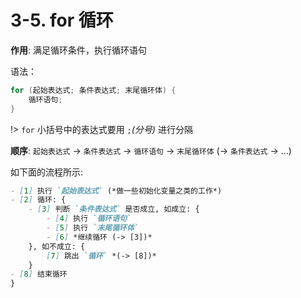 # 3-5. for 循环

**作用**: 满足循环条件，执行循环语句

语法：

```cpp
for (起始表达式; 条件表达式; 末尾循环体) {
    循环语句;
}
```

!> `for` 小括号中的表达式要用 `;`*(分号)* 进行分隔

**顺序**: `起始表达式` -> `条件表达式` -> `循环语句` -> `末尾循环体` (-> `条件表达式` -> ...)

如下面的流程所示:

```markdown
- [1] 执行 `起始表达式` (*做一些初始化变量之类的工作*)
- [2] 循环: {
    - [3] 判断 `条件表达式` 是否成立, 如成立: {
        - [4] 执行 `循环语句`
        - [5] 执行 `末尾循环体`
        - [6] *继续循环 (-> [3])*
    }, 如不成立: {
        [7] 跳出 `循环` *(-> [8])*
    }
- [8] 结束循环
}

```